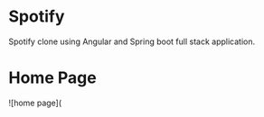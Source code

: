 # Spotify
Spotify clone using Angular and Spring boot  full stack application.

# Home Page 
![home page](
